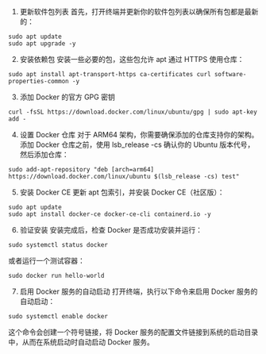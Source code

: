 1. 更新软件包列表
首先，打开终端并更新你的软件包列表以确保所有包都是最新的：
````
sudo apt update
sudo apt upgrade -y
````
2. 安装依赖包
安装一些必要的包，这些包允许 apt 通过 HTTPS 使用仓库：
````
sudo apt install apt-transport-https ca-certificates curl software-properties-common -y
````
3. 添加 Docker 的官方 GPG 密钥
````
curl -fsSL https://download.docker.com/linux/ubuntu/gpg | sudo apt-key add -
````
4. 设置 Docker 仓库
对于 ARM64 架构，你需要确保添加的仓库支持你的架构。添加 Docker 仓库之前，使用 lsb_release -cs 确认你的 Ubuntu 版本代号，然后添加仓库：
````
sudo add-apt-repository "deb [arch=arm64] https://download.docker.com/linux/ubuntu $(lsb_release -cs) test"
````
5. 安装 Docker CE
更新 apt 包索引，并安装 Docker CE（社区版）：
````
sudo apt update
sudo apt install docker-ce docker-ce-cli containerd.io -y
````
6. 验证安装
安装完成后，检查 Docker 是否成功安装并运行：
````
sudo systemctl status docker
````
或者运行一个测试容器：
````
sudo docker run hello-world
````
7. 启用 Docker 服务的自动启动
打开终端，执行以下命令来启用 Docker 服务的自动启动：
````
sudo systemctl enable docker
````
这个命令会创建一个符号链接，将 Docker 服务的配置文件链接到系统的启动目录中，从而在系统启动时自动启动 Docker 服务。
